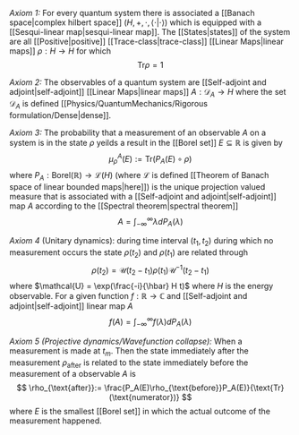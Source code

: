 *Axiom 1:* For every quantum system there is associated a [[Banach space|complex hilbert space]] $(\mathit{H},+,\cdot,\langle\cdot|\cdot\rangle)$ which is equipped with a [[Sesqui-linear map|sesqui-linear map]]. The [[States|states]] of the system are all [[Positive|positive]] [[Trace-class|trace-class]] [[Linear Maps|linear maps]] $\rho:\mathit{H}\rightarrow\mathit{H}$ for which 
$$
\text{Tr} \rho = 1
$$


*Axiom 2:* The observables of a quantum system are [[Self-adjoint and adjoint|self-adjoint]] [[Linear Maps|linear maps]] $A:\mathcal{D}_A\rightarrow\mathit{H}$ where the set $\mathcal{D}_A$ is defined [[Physics/QuantumMechanics/Rigorous formulation/Dense|dense]].

*Axiom 3:* The probability that a measurement of an observable $A$ on a system is in the state $\rho$ yeilds a result in the [[Borel set]] $E\subseteq \mathbb{R}$ is given by
$$
\mu^A_\rho(E):= \text{Tr}(P_A(E)\circ \rho)
$$
where $P_A:\text{Borel}(\mathbb{R})\rightarrow \mathcal{L}(\mathit{H})$ (where $\mathcal{L}$ is defined [[Theorem of Banach space of linear bounded maps|here]]) is the unique projection valued measure that is associated with a [[Self-adjoint and adjoint|self-adjoint]] map $A$ according to the [[Spectral theorem|spectral theorem]] 
$$
A = \int_{-\infty}^{\infty}\lambda dP_A(\lambda)
$$

*Axiom 4* (Unitary dynamics): during time interval $(t_1,t_2)$ during which no measurement occurs the state $\rho(t_2)$ and $\rho(t_1)$ are related through 
$$
\rho(t_2) = \mathcal{U}(t_2-t_1)\rho(t_1)\mathcal{U}^{-1}(t_2-t_1)
$$
where $\mathcal{U} = \exp(\frac{-i}{\hbar} H t)$ where $H$ is the energy observable. For a given function $f:\mathbb{R}\rightarrow \mathbb{C}$ and [[Self-adjoint and adjoint|self-adjoint]] linear map $A$
$$
f(A) = \int_{-\infty}^{\infty}f(\lambda)dP_A(\lambda)
$$


*Axiom 5 (Projective dynamics/Wavefunction collapse):* When a measurement is made at $t_m$. Then the state immediately after the measurement $\rho_{\text{after}}$ is related to the state immediately before the measurement of a observable $A$ is 
$$
\rho_{\text{after}}:= \frac{P_A(E)\rho_{\text{before}}P_A(E)}{\text{Tr}(\text{numerator})}
$$
where $E$ is the smallest [[Borel set]] in which the actual outcome of the measurement happened.